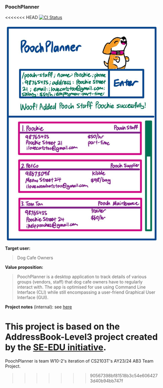 ### PoochPlanner

<<<<<<< HEAD
[![CI Status](https://github.com/AY2324S2-CS2103T-W10-2/tp/workflows/Java%20CI/badge.svg)](https://github.com/AY2324S2-CS2103T-W10-2/tp/actions)

![Ui](docs/images/Ui.png)



**Target user:**
>Dog Cafe Owners

**Value proposition:**
>PoochPlanner is a desktop application to track details of various groups (vendors, staff) that dog cafe owners have to regularly interact with. The app is optimised for use using Command Line Interface (CLI) while still encompassing a user-friend Graphical User Interface (GUI).

**Project notes** (internal): see [here](https://docs.google.com/document/d/1Bgu3XEZ0F9Oq_5j4ah-QYcVjI2HHqYcvZwoivr9yC40/edit)

This project is based on the AddressBook-Level3 project created by the [SE-EDU initiative](https://se-education.org).
=======
PoochPlanner is team W10-2's iteration of CS2103T's AY23/24 AB3 Team Project.
>>>>>>> 90567398bf81518b3c54e6064273d40b94bb747f
